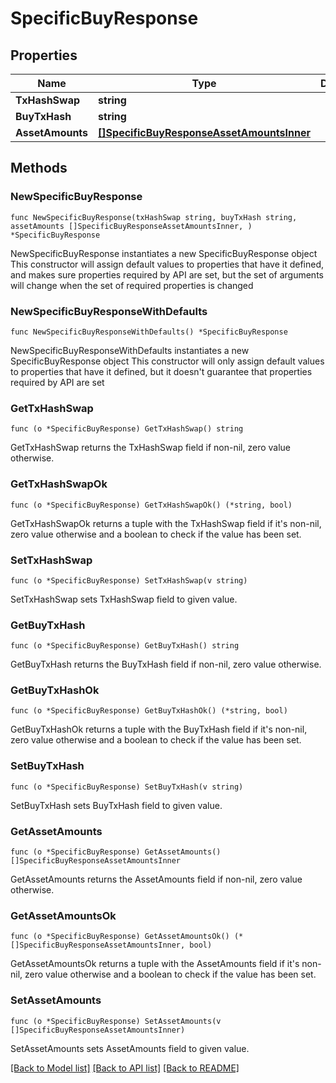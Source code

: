 # SpecificBuyResponse

## Properties

Name | Type | Description | Notes
------------ | ------------- | ------------- | -------------
**TxHashSwap** | **string** |  | 
**BuyTxHash** | **string** |  | 
**AssetAmounts** | [**[]SpecificBuyResponseAssetAmountsInner**](SpecificBuyResponseAssetAmountsInner.md) |  | 

## Methods

### NewSpecificBuyResponse

`func NewSpecificBuyResponse(txHashSwap string, buyTxHash string, assetAmounts []SpecificBuyResponseAssetAmountsInner, ) *SpecificBuyResponse`

NewSpecificBuyResponse instantiates a new SpecificBuyResponse object
This constructor will assign default values to properties that have it defined,
and makes sure properties required by API are set, but the set of arguments
will change when the set of required properties is changed

### NewSpecificBuyResponseWithDefaults

`func NewSpecificBuyResponseWithDefaults() *SpecificBuyResponse`

NewSpecificBuyResponseWithDefaults instantiates a new SpecificBuyResponse object
This constructor will only assign default values to properties that have it defined,
but it doesn't guarantee that properties required by API are set

### GetTxHashSwap

`func (o *SpecificBuyResponse) GetTxHashSwap() string`

GetTxHashSwap returns the TxHashSwap field if non-nil, zero value otherwise.

### GetTxHashSwapOk

`func (o *SpecificBuyResponse) GetTxHashSwapOk() (*string, bool)`

GetTxHashSwapOk returns a tuple with the TxHashSwap field if it's non-nil, zero value otherwise
and a boolean to check if the value has been set.

### SetTxHashSwap

`func (o *SpecificBuyResponse) SetTxHashSwap(v string)`

SetTxHashSwap sets TxHashSwap field to given value.


### GetBuyTxHash

`func (o *SpecificBuyResponse) GetBuyTxHash() string`

GetBuyTxHash returns the BuyTxHash field if non-nil, zero value otherwise.

### GetBuyTxHashOk

`func (o *SpecificBuyResponse) GetBuyTxHashOk() (*string, bool)`

GetBuyTxHashOk returns a tuple with the BuyTxHash field if it's non-nil, zero value otherwise
and a boolean to check if the value has been set.

### SetBuyTxHash

`func (o *SpecificBuyResponse) SetBuyTxHash(v string)`

SetBuyTxHash sets BuyTxHash field to given value.


### GetAssetAmounts

`func (o *SpecificBuyResponse) GetAssetAmounts() []SpecificBuyResponseAssetAmountsInner`

GetAssetAmounts returns the AssetAmounts field if non-nil, zero value otherwise.

### GetAssetAmountsOk

`func (o *SpecificBuyResponse) GetAssetAmountsOk() (*[]SpecificBuyResponseAssetAmountsInner, bool)`

GetAssetAmountsOk returns a tuple with the AssetAmounts field if it's non-nil, zero value otherwise
and a boolean to check if the value has been set.

### SetAssetAmounts

`func (o *SpecificBuyResponse) SetAssetAmounts(v []SpecificBuyResponseAssetAmountsInner)`

SetAssetAmounts sets AssetAmounts field to given value.



[[Back to Model list]](../README.md#documentation-for-models) [[Back to API list]](../README.md#documentation-for-api-endpoints) [[Back to README]](../README.md)


